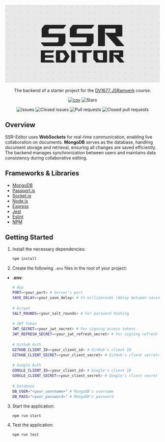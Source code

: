 ![Banner](public/img/ssr_editor.jpg)

<div align="center">

The backend of a starter project for the [DV1677 JSRamverk](https://jsramverk.se) course.

[![cov](https://robjoh01.github.io/ssr-editor-backend/badges/coverage.svg)](https://github.com/robjoh01/ssr-editor-backend/actions)
![Stars](https://img.shields.io/github/stars/robjoh01/ssr-editor-backend)

![Issues](https://img.shields.io/github/issues/robjoh01/ssr-editor-backend)
![Closed issues](https://img.shields.io/github/issues-closed/robjoh01/ssr-editor-backend)
![Pull requests](https://img.shields.io/github/issues-pr/robjoh01/ssr-editor-backend)
![Closed pull requests](https://img.shields.io/github/issues-pr-closed/robjoh01/ssr-editor-backend)

</div>

## Overview

SSR-Editor uses **WebSockets** for real-time communication, enabling live collaboration on documents. **MongoDB** serves as the database, handling document storage and retrieval, ensuring all changes are saved efficiently. The backend manages synchronization between users and maintains data consistency during collaborative editing.

## Frameworks & Libraries

- [MongoDB](https://www.mongodb.com)
- [Passport.js](https://www.passportjs.org)
- [Socket.io](https://socket.io)
- [Node.js](https://nodejs.org)
- [Express](https://expressjs.com)
- [Jest](https://jestjs.io)
- [Eslint](https://eslint.org)
- [NPM](https://www.npmjs.com)

## Getting Started

1. Install the necessary dependencies:
   ```bash
   npm install
   ```

2. Create the following `.env` files in the root of your project:

- **.env**:
   ```bash
   # App
   PORT=<your_port> # Server's port
   SAVE_DELAY=<your_save_delay> # In milliseconds (delay between saving changes for a document)

   # bcrypt
   SALT_ROUNDS=<your_salt_rounds> # For password hashing

   # JWT Token
   JWT_SECRET=<your_jwt_secret> # For signing access tokens
   JWT_REFRESH_SECRET=<your_jwt_refresh_secret> # For signing refresh tokens

   # Github Auth
   GITHUB_CLIENT_ID=<your_client_id> # GitHub's client ID
   GITHUB_CLIENT_SECRET=<your_client_secret> # GitHub's client secret>

   # Google Auth
   GOOGLE_CLIENT_ID=<your_client_id> # Google's client ID
   GOOGLE_CLIENT_SECRET=<your_client_secret> # Google's client secret

   # Database
   DB_USER="<your_username>" # MongoDB's username
   DB_PASS="<your_password>" # MongoDB's password
   ```

3. Start the application:
   ```bash
   npm run start
   ```

4. Test the application:
   ```bash
   npm run test
   ```